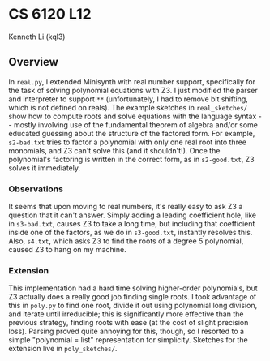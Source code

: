 # CS 6120 L12

Kenneth Li (kql3)

## Overview

In `real.py`, I extended Minisynth with real number support, specifically for the task of solving polynomial equations with Z3. I just modified the parser and interpreter to support `**` (unfortunately, I had to remove bit shifting, which is not defined on reals). The example sketches in `real_sketches/` show how to compute roots and solve equations with the language syntax -- mostly involving use of the fundamental theorem of algebra and/or some educated guessing about the structure of the factored form. For example, `s2-bad.txt` tries to factor a polynomial with only one real root into three monomials, and Z3 can't solve this (and it shouldn't!). Once the polynomial's factoring is written in the correct form, as in `s2-good.txt`, Z3 solves it immediately.

### Observations

It seems that upon moving to real numbers, it's really easy to ask Z3 a question that it can't answer. Simply adding a leading coefficient hole, like in `s3-bad.txt`, causes Z3 to take a long time, but including that coefficient inside one of the factors, as we do in `s3-good.txt`, instantly resolves this. Also, `s4.txt`, which asks Z3 to find the roots of a degree 5 polynomial, caused Z3 to hang on my machine.

### Extension

This implementation had a hard time solving higher-order polynomials, but Z3 actually does a really good job finding single roots. I took advantage of this in `poly.py` to find one root, divide it out using polynomial long division, and iterate until irreducible; this is significantly more effective than the previous strategy, finding roots with ease (at the cost of slight precision loss). Parsing proved quite annoying for this, though, so I resorted to a simple "polynomial = list" representation for simplicity. Sketches for the extension live in `poly_sketches/`.

